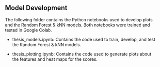 ## Model Development
The following folder contains the Python notebooks used to develop plots and the Random Forest & kNN models. Both notebooks were trained and tested in Google Colab. 

- thesis_models.ipynb: Contains the code used to train, develop, and test the Random Forest & kNN models.

- thesis_plotting.ipynb: Contains the code used to generate plots about the features and heat maps for the scores.